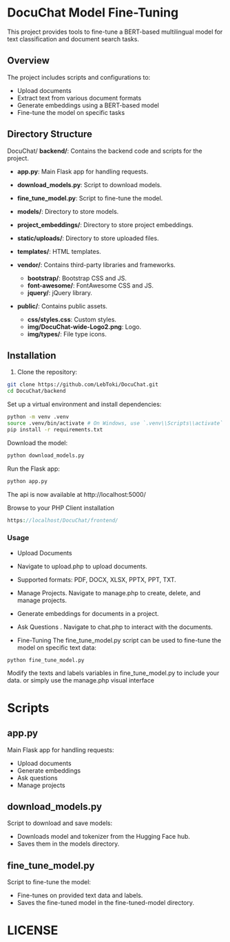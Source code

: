 # DocuChat Model Fine-Tuning

This project provides tools to fine-tune a BERT-based multilingual model for text classification and document search tasks.

## Overview

The project includes scripts and configurations to:
- Upload documents
- Extract text from various document formats
- Generate embeddings using a BERT-based model
- Fine-tune the model on specific tasks

## Directory Structure

DocuChat/
**backend/**: Contains the backend code and scripts for the project.
  - **app.py**: Main Flask app for handling requests.
  - **download_models.py**: Script to download models.
  - **fine_tune_model.py**: Script to fine-tune the model.
  - **models/**: Directory to store models.
  - **project_embeddings/**: Directory to store project embeddings.
  - **static/uploads/**: Directory to store uploaded files.
  - **templates/**: HTML templates.
  
- **vendor/**: Contains third-party libraries and frameworks.
  - **bootstrap/**: Bootstrap CSS and JS.
  - **font-awesome/**: FontAwesome CSS and JS.
  - **jquery/**: jQuery library.
  
- **public/**: Contains public assets.
  - **css/styles.css**: Custom styles.
  - **img/DocuChat-wide-Logo2.png**: Logo.
  - **img/types/**: File type icons.

## Installation

1. Clone the repository:

```bash
git clone https://github.com/LebToki/DocuChat.git
cd DocuChat/backend
```

Set up a virtual environment and install dependencies:
```bash
python -m venv .venv
source .venv/bin/activate # On Windows, use `.venv\\Scripts\\activate`
pip install -r requirements.txt
```
Download the model:
```bash
python download_models.py
```

Run the Flask app:

```bash
python app.py
```
The api is now available at http://localhost:5000/


Browse to your PHP Client installation
```php
https://localhost/DocuChat/frontend/
```

### Usage
- Upload Documents

- Navigate to upload.php to upload documents.
- Supported formats: PDF, DOCX, XLSX, PPTX, PPT, TXT.
- Manage Projects. Navigate to manage.php to create, delete, and manage projects.
- Generate embeddings for documents in a project.
- Ask Questions . Navigate to chat.php to interact with the documents.

- Fine-Tuning
The fine_tune_model.py script can be used to fine-tune the model on specific text data:
```
python fine_tune_model.py
```
Modify the texts and labels variables in fine_tune_model.py to include your data.
or simply use the manage.php visual interface

# Scripts

## app.py
Main Flask app for handling requests:

- Upload documents
- Generate embeddings
- Ask questions
- Manage projects

## download_models.py
Script to download and save models:

- Downloads model and tokenizer from the Hugging Face hub.
- Saves them in the models directory.

## fine_tune_model.py
Script to fine-tune the model:

- Fine-tunes on provided text data and labels.
- Saves the fine-tuned model in the fine-tuned-model directory.

# LICENSE

